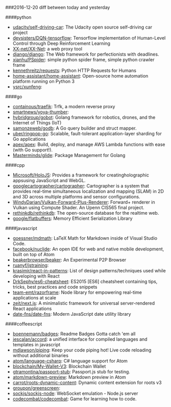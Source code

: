 ###2016-12-20
diff between today and yesterday

####python
* [udacity/self-driving-car](https://github.com/udacity/self-driving-car): The Udacity open source self-driving car project
* [devsisters/DQN-tensorflow](https://github.com/devsisters/DQN-tensorflow): Tensorflow implementation of Human-Level Control through Deep Reinforcement Learning
* [XX-net/XX-Net](https://github.com/XX-net/XX-Net): a web proxy tool
* [django/django](https://github.com/django/django): The Web framework for perfectionists with deadlines.
* [xianhu/PSpider](https://github.com/xianhu/PSpider): simple python spider frame, simple python crawler frame
* [kennethreitz/requests](https://github.com/kennethreitz/requests): Python HTTP Requests for Humans
* [home-assistant/home-assistant](https://github.com/home-assistant/home-assistant):  Open-source home automation platform running on Python 3
* [ysrc/xunfeng](https://github.com/ysrc/xunfeng): 

####go
* [containous/traefik](https://github.com/containous/traefik): Trfk, a modern reverse proxy
* [smartnews/yoya-thumber](https://github.com/smartnews/yoya-thumber): 
* [hybridgroup/gobot](https://github.com/hybridgroup/gobot): Golang framework for robotics, drones, and the Internet of Things (IoT)
* [samonzeweb/godb](https://github.com/samonzeweb/godb): A Go query builder and struct mapper.
* [uber/ringpop-go](https://github.com/uber/ringpop-go): Scalable, fault-tolerant application-layer sharding for Go applications
* [apex/apex](https://github.com/apex/apex): Build, deploy, and manage AWS Lambda functions with ease (with Go support!).
* [Masterminds/glide](https://github.com/Masterminds/glide): Package Management for Golang

####cpp
* [Microsoft/HoloJS](https://github.com/Microsoft/HoloJS): Provides a framework for creatingholographic appsusing JavaScript and WebGL.
* [googlecartographer/cartographer](https://github.com/googlecartographer/cartographer): Cartographer is a system that provides real-time simultaneous localization and mapping (SLAM) in 2D and 3D across multiple platforms and sensor configurations.
* [WindyDarian/Vulkan-Forward-Plus-Renderer](https://github.com/WindyDarian/Vulkan-Forward-Plus-Renderer): Forward+ renderer in Vulkan using Compute Shader. An Upenn CIS565 final project.
* [rethinkdb/rethinkdb](https://github.com/rethinkdb/rethinkdb): The open-source database for the realtime web.
* [google/flatbuffers](https://github.com/google/flatbuffers): Memory Efficient Serialization Library

####javascript
* [goessner/mdmath](https://github.com/goessner/mdmath): LaTeX Math for Markdown inside of Visual Studio Code.
* [facebook/nuclide](https://github.com/facebook/nuclide): An open IDE for web and native mobile development, built on top of Atom
* [beakerbrowser/beaker](https://github.com/beakerbrowser/beaker): An Experimental P2P Browser
* [ruanyf/jstraining](https://github.com/ruanyf/jstraining): 
* [krasimir/react-in-patterns](https://github.com/krasimir/react-in-patterns):  List of design patterns/techniques used while developing with React
* [DrkSephy/es6-cheatsheet](https://github.com/DrkSephy/es6-cheatsheet): ES2015 [ES6] cheatsheet containing tips, tricks, best practices and code snippets
* [team-emt/razorframe](https://github.com/team-emt/razorframe): Node library for empowering real-time applications at scale
* [zeit/next.js](https://github.com/zeit/next.js): A minimalistic framework for universal server-rendered React applications
* [date-fns/date-fns](https://github.com/date-fns/date-fns):  Modern JavaScript date utility library 

####coffeescript
* [boennemann/badges](https://github.com/boennemann/badges):  Readme Badges  Gotta catch 'em all
* [jescalan/accord](https://github.com/jescalan/accord): a unified interface for compiled languages and templates in javascript
* [mdlawson/piping](https://github.com/mdlawson/piping): Keep your code piping hot! Live code reloading without additional binaries
* [atom/language-csharp](https://github.com/atom/language-csharp): C# language support for Atom
* [blockchain/My-Wallet-V3](https://github.com/blockchain/My-Wallet-V3): Blockchain Wallet
* [gtramontina/passport-stub](https://github.com/gtramontina/passport-stub): Passport.js stub for testing.
* [atom/markdown-preview](https://github.com/atom/markdown-preview): Markdown preview in Atom
* [carrot/roots-dynamic-content](https://github.com/carrot/roots-dynamic-content): Dynamic content extension for roots v3
* [groupon/greenscreen](https://github.com/groupon/greenscreen): 
* [sockjs/sockjs-node](https://github.com/sockjs/sockjs-node): WebSocket emulation - Node.js server
* [codecombat/codecombat](https://github.com/codecombat/codecombat): Game for learning how to code.
